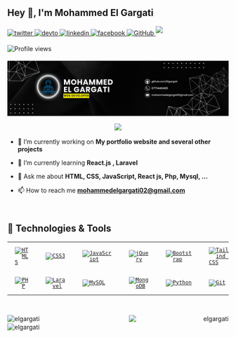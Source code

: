 ## Hey 👋, I'm Mohammed El Gargati

<div>
    <a href="https://twitter.com/https://x.com/MedElgargati?t=lAUN-vx8DDCezxID8dwCmA&s=35" target="_blank">
        <img src=https://img.shields.io/badge/twitter-%2300acee.svg?&style=for-the-badge&logo=twitter&logoColor=white
            alt=twitter style="margin-bottom: 5px;" />
    </a>
    <a href="https://dev.to/https://dev.to/elgargati" target="_blank">
        <img src=https://img.shields.io/badge/dev.to-%2308090A.svg?&style=for-the-badge&logo=dev.to&logoColor=white
            alt=devto style="margin-bottom: 5px;" />
    </a>
    <a href="https://linkedin.com/in/https://www.linkedin.com/in/mohammedelgargati/" target="_blank">
        <img src=https://img.shields.io/badge/linkedin-%231E77B5.svg?&style=for-the-badge&logo=linkedin&logoColor=white
            alt=linkedin style="margin-bottom: 5px;" />
    </a>
    <a href="https://www.facebook.com/https://www.facebook.com/elgargati02" target="_blank">
        <img src=https://img.shields.io/badge/facebook-%232E87FB.svg?&style=for-the-badge&logo=facebook&logoColor=white
            alt=facebook style="margin-bottom: 5px;" />
    </a>

<a href="https://github.com/Elgargati" target="_blank">
    <img src="https://img.shields.io/badge/github-%2324292e.svg?&style=for-the-badge&logo=github&logoColor=white" 
         alt="GitHub" style="margin-bottom: 5px;" />
</a>
<img src="https://img.shields.io/github/followers/elgargati?label=Follow&style=social" style="margin-bottom: 5px;">

<img src="https://komarev.com/ghpvc/?username=elgargati&label=Profile%20views&color=0e75b6&style=flat"
     alt="Profile views" style="margin-bottom: 5px;" />

</div>

![MohammedElGargaticoverturegithub](https://github.com/elgargati/elgargati/blob/main/Banner.png)

<p align="center">
    <a href="https://github.com/DenverCoder1/readme-typing-svg"><img
            src="https://readme-typing-svg.herokuapp.com?color=%2336BCF7&size=24&center=true&lines=I'm+Full+Stack+Web+Developer"></a>
</p>


- 🔭 I’m currently working on **My portfolio website and several other projects**

- 🌱 I’m currently learning **React.js , Laravel**

- 💬 Ask me about **HTML, CSS, JavaScript, React js, Php, Mysql, ...**

- 📫 How to reach me **mohammedelgargati02@gmail.com**

<br />

## 🔧 Technologies & Tools

<div align="center">
    <table>
        <tr>
            <td><code><a href="https://en.wikipedia.org/wiki/HTML5" target="_blank"><img style="margin: 10px"
                src="https://profilinator.rishav.dev/skills-assets/html5-original-wordmark.svg" alt="HTML5"
                height="75" /></a></code></td>
            <td><code><a href="https://www.w3schools.com/css/" target="_blank"><img style="margin: 10px"
                        src="https://profilinator.rishav.dev/skills-assets/css3-original-wordmark.svg" alt="CSS3"
                        height="75" /></a></code></td>
            <td><code><a href="https://www.javascript.com/" target="_blank"><img style="margin: 10px"
                        src="https://profilinator.rishav.dev/skills-assets/javascript-original.svg" alt="JavaScript"
                        height="75" /></a></code></td>
            <td><code><a href="https://jquery.com/" target="_blank"><img style="margin: 10px"
                        src="https://profilinator.rishav.dev/skills-assets/jquery.png" alt="jQuery" height="75" /></a></code>
            </td>
            <td><code><a href="https://getbootstrap.com/docs/3.4/javascript/" target="_blank"><img style="margin: 10px"
                        src="https://profilinator.rishav.dev/skills-assets/bootstrap-plain.svg" alt="Bootstrap"
                        height="75" /></a></code></td>
            <td><code><a href="https://www.tailwindcss.com/" target="_blank"><img style="margin: 10px"
                        src="https://profilinator.rishav.dev/skills-assets/tailwindcss.svg" alt="Tailwind CSS"
                        height="75" /></a></code></td>
            <td><code><a href="https://reactjs.org/" target="_blank"><img style="margin: 10px"
                        src="https://profilinator.rishav.dev/skills-assets/react-original-wordmark.svg" alt="React"
                        height="75" /></a></code></td>
            <td><code><a href="https://redux.js.org/" target="_blank"><img style="margin: 10px"
                        src="https://profilinator.rishav.dev/skills-assets/redux-original.svg" alt="Redux"
                        height="75" /></a></code></td>
        </tr>
        <tr>
            <td><code><a href="https://www.php.net/" target="_blank"><img style="margin: 10px"
                        src="https://profilinator.rishav.dev/skills-assets/php-original.svg" alt="PHP"
                        height="75" /></a></code></td>
            <td><code><a href="https://laravel.com/" target="_blank"><img style="margin: 10px"
                        src="https://profilinator.rishav.dev/skills-assets/laravel-plain-wordmark.svg" alt="Laravel"
                        height="75" /></a></code></td>
            <td><code><a href="https://www.mysql.com/" target="_blank"><img style="margin: 10px"
                        src="https://profilinator.rishav.dev/skills-assets/mysql-original-wordmark.svg" alt="MySQL"
                        height="75" /></a></code></td>
            <td><code><a href="https://www.mongodb.com/" target="_blank"><img style="margin: 10px"
                        src="https://profilinator.rishav.dev/skills-assets/mongodb-original-wordmark.svg" alt="MongoDB"
                        height="75" /></a></code></td>
            <td><code><a href="https://www.python.org/" target="_blank"><img style="margin: 10px"
                        src="https://profilinator.rishav.dev/skills-assets/python-original.svg" alt="Python"
                        height="75" /></a></code></td>
            <td><code><a href="https://github.com/" target="_blank"><img style="margin: 10px"
                        src="https://profilinator.rishav.dev/skills-assets/git-scm-icon.svg" alt="Git"
                        height="75" /></a></code></td>
            <td><code><a href="https://wordpress.com/" target="_blank"><img style="margin: 10px"
                        src="https://profilinator.rishav.dev/skills-assets/wordpress.png" alt="WordPress"
                        height="75" /></a></code></td>
        </tr>
    </table>
</div>

<br />

<p align="left"><img width="45%" align="left"
        src="https://github-readme-stats.vercel.app/api?username=elgargati&show_icons=true&include_all_commits=true&theme=radical&hide_border=true"
        alt="elgargati" /></p>
<p align="right"><img width="45%" align="right" sy
        src="https://github-readme-stats.vercel.app/api/top-langs/?username=elgargati&layout=compact&theme=radical&hide_border=true"
        alt="elgargati" /></p>

<p><img align="center" src="https://github-readme-streak-stats.herokuapp.com/?user=elgargati&" alt="elgargati" />
</p>
